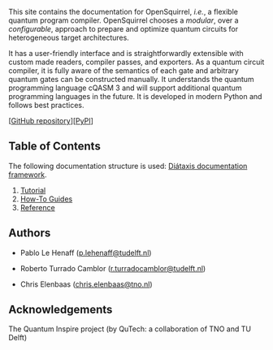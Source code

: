 This site contains the documentation for OpenSquirrel, _i.e._, a flexible quantum program compiler.
OpenSquirrel chooses a _modular_, over a _configurable_, approach to prepare and optimize quantum circuits for heterogeneous target architectures.

It has a user-friendly interface and is straightforwardly extensible with custom made readers, compiler passes, and exporters.
As a quantum circuit compiler, it is fully aware of the semantics of each gate and arbitrary quantum gates can be constructed manually.
It understands the quantum programming language cQASM 3 and will support additional quantum programming languages in the future.
It is developed in modern Python and follows best practices.

\[[GitHub repository](<https://github.com/QuTech-Delft/OpenSquirrel>)\]\[[PyPI](<https://pypi.org/project/opensquirrel/>)\]

## Table of Contents

The following documentation structure is used: [Diátaxis documentation framework](https://diataxis.fr/).

1. [Tutorial](tutorial.ipynb)
2. [How-To Guides](how-to-guides.md)
3. [Reference](reference.md)

## Authors

- Pablo Le Henaff (<p.lehenaff@tudelft.nl>)

- Roberto Turrado Camblor (<r.turradocamblor@tudelft.nl>)

- Chris Elenbaas (<chris.elenbaas@tno.nl>)

## Acknowledgements

The Quantum Inspire project (by QuTech: a collaboration of TNO and TU Delft)
